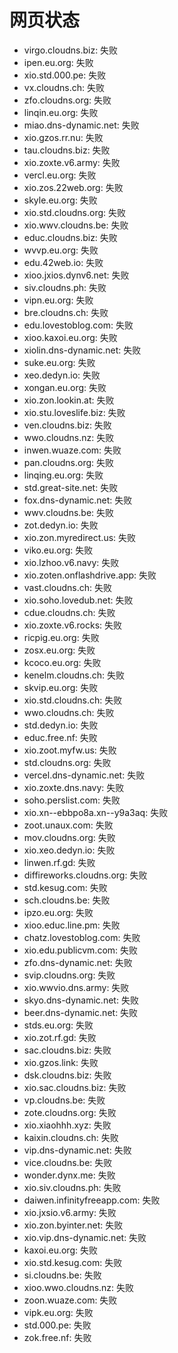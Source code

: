 # 网页状态
- virgo.cloudns.biz: 失败
- ipen.eu.org: 失败
- xio.std.000.pe: 失败
- vx.cloudns.ch: 失败
- zfo.cloudns.org: 失败
- linqin.eu.org: 失败
- miao.dns-dynamic.net: 失败
- xio.gzos.rr.nu: 失败
- tau.cloudns.biz: 失败
- xio.zoxte.v6.army: 失败
- vercl.eu.org: 失败
- xio.zos.22web.org: 失败
- skyle.eu.org: 失败
- xio.std.cloudns.org: 失败
- xio.wwv.cloudns.be: 失败
- educ.cloudns.biz: 失败
- wvvp.eu.org: 失败
- edu.42web.io: 失败
- xioo.jxios.dynv6.net: 失败
- siv.cloudns.ph: 失败
- vipn.eu.org: 失败
- bre.cloudns.ch: 失败
- edu.lovestoblog.com: 失败
- xioo.kaxoi.eu.org: 失败
- xiolin.dns-dynamic.net: 失败
- suke.eu.org: 失败
- xeo.dedyn.io: 失败
- xongan.eu.org: 失败
- xio.zon.lookin.at: 失败
- xio.stu.loveslife.biz: 失败
- ven.cloudns.biz: 失败
- wwo.cloudns.nz: 失败
- inwen.wuaze.com: 失败
- pan.cloudns.org: 失败
- linqing.eu.org: 失败
- std.great-site.net: 失败
- fox.dns-dynamic.net: 失败
- wwv.cloudns.be: 失败
- zot.dedyn.io: 失败
- xio.zon.myredirect.us: 失败
- viko.eu.org: 失败
- xio.lzhoo.v6.navy: 失败
- xio.zoten.onflashdrive.app: 失败
- vast.cloudns.ch: 失败
- xio.soho.lovedub.net: 失败
- cdue.cloudns.ch: 失败
- xio.zoxte.v6.rocks: 失败
- ricpig.eu.org: 失败
- zosx.eu.org: 失败
- kcoco.eu.org: 失败
- kenelm.cloudns.ch: 失败
- skvip.eu.org: 失败
- xio.std.cloudns.ch: 失败
- wwo.cloudns.ch: 失败
- std.dedyn.io: 失败
- educ.free.nf: 失败
- xio.zoot.myfw.us: 失败
- std.cloudns.org: 失败
- vercel.dns-dynamic.net: 失败
- xio.zoxte.dns.navy: 失败
- soho.perslist.com: 失败
- xio.xn--ebbpo8a.xn--y9a3aq: 失败
- zoot.unaux.com: 失败
- mov.cloudns.org: 失败
- xio.xeo.dedyn.io: 失败
- linwen.rf.gd: 失败
- diffireworks.cloudns.org: 失败
- std.kesug.com: 失败
- sch.cloudns.be: 失败
- ipzo.eu.org: 失败
- xioo.educ.line.pm: 失败
- chatz.lovestoblog.com: 失败
- xio.edu.publicvm.com: 失败
- zfo.dns-dynamic.net: 失败
- svip.cloudns.org: 失败
- xio.wwvio.dns.army: 失败
- skyo.dns-dynamic.net: 失败
- beer.dns-dynamic.net: 失败
- stds.eu.org: 失败
- xio.zot.rf.gd: 失败
- sac.cloudns.biz: 失败
- xio.gzos.link: 失败
- dsk.cloudns.biz: 失败
- xio.sac.cloudns.biz: 失败
- vp.cloudns.be: 失败
- zote.cloudns.org: 失败
- xio.xiaohhh.xyz: 失败
- kaixin.cloudns.ch: 失败
- vip.dns-dynamic.net: 失败
- vice.cloudns.be: 失败
- wonder.dynx.me: 失败
- xio.siv.cloudns.ph: 失败
- daiwen.infinityfreeapp.com: 失败
- xio.jxsio.v6.army: 失败
- xio.zon.byinter.net: 失败
- xio.vip.dns-dynamic.net: 失败
- kaxoi.eu.org: 失败
- xio.std.kesug.com: 失败
- si.cloudns.be: 失败
- xioo.wwo.cloudns.nz: 失败
- zoon.wuaze.com: 失败
- vipk.eu.org: 失败
- std.000.pe: 失败
- zok.free.nf: 失败
